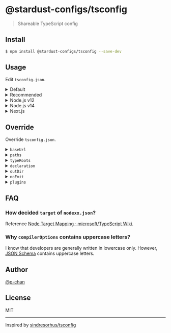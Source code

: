 # @stardust-configs/tsconfig

> Shareable TypeScript config

## Install

```bash
$ npm install @stardust-configs/tsconfig --save-dev
```

## Usage

Edit `tsconfig.json`.

<details>
<summary>Default</summary>

```jsonc
{
  "extends": "@stardust-configs/tsconfig"
}
```

</details>

<details>
<summary>Recommended</summary>

```jsonc
{
  "extends": "@stardust-configs/tsconfig/recommended.json"
}
```

</details>

<details>
<summary>Node.js v12</summary>

```jsonc
{
  "extends": "@stardust-configs/tsconfig/node12.json"
}
```

</details>

<details>
<summary>Node.js v14</summary>

```jsonc
{
  "extends": "@stardust-configs/tsconfig/node14.json"
}
```

</details>

<details>
<summary>Next.js</summary>

```jsonc
{
  "extends": "@stardust-configs/tsconfig/next.json",
  "include": ["next-env.d.ts", "**/*.ts", "**/*.tsx"],
  "exclude": ["node_modules"]
}
```

</details>

## Override

Override `tsconfig.json`.

<details>
<summary><code>baseUrl</code></summary>

```jsonc
{
  "extends": "@stardust-configs/tsconfig",
  "compilerOptions": {
    "baseUrl": "./"
  }
}
```

</details>

<details>
<summary><code>paths</code></summary>

```jsonc
{
  "extends": "@stardust-configs/tsconfig",
  "compilerOptions": {
    "paths": {
      "@foo/*": ["./src/foo/*"],
      "@bar/*": ["./src/bar/*"],
      "@baz/*": ["./src/baz/*"]
    }
  }
}
```

</details>

<details>
<summary><code>typeRoots</code></summary>

```jsonc
{
  "extends": "@stardust-configs/tsconfig",
  "compilerOptions": {
    "typeRoots": ["./node_modules/@types", "./src/@types"]
  }
}
```

</details>

<details>
<summary><code>declaration</code></summary>

```jsonc
{
  "extends": "@stardust-configs/tsconfig",
  "compilerOptions": {
    "declaration": true
  }
}
```

</details>

<details>
<summary><code>outDir</code></summary>

```jsonc
{
  "extends": "@stardust-configs/tsconfig",
  "compilerOptions": {
    "outDir": "./dist"
  }
}
```

</details>

<details>
<summary><code>noEmit</code></summary>

```jsonc
{
  "extends": "@stardust-configs/tsconfig",
  "compilerOptions": {
    "noEmit": true
  }
}
```

</details>

<details>
<summary><code>plugins</code></summary>

```jsonc
{
  "extends": "@stardust-configs/tsconfig",
  "compilerOptions": {
    "plugins": [{ "name": "foo" }, { "name": "bar" }, { "name": "baz" }]
  }
}
```

</details>

## FAQ

### How decided `target` of `nodexx.json`?

Reference [Node Target Mapping · microsoft/TypeScript Wiki](https://github.com/microsoft/TypeScript/wiki/Node-Target-Mapping).

### Why `compilerOptions` contains uppercase letters?

I know that developers are generally written in lowercase only. However, [JSON Schema](https://json.schemastore.org/tsconfig) contains uppercase letters.

## Author

[@p-chan](https://github.com/p-chan)

## License

MIT

---

Inspired by [sindresorhus/tsconfig](https://github.com/sindresorhus/tsconfig)
